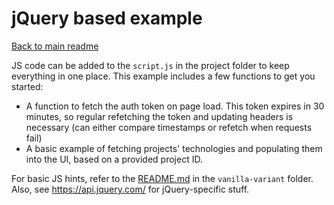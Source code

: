 # jQuery based example

[Back to main readme](../README.md)

JS code can be added to the `script.js` in the project folder to keep everything in one place.
This example includes a few functions to get you started:
* A function to fetch the auth token on page load. This token expires in 30 minutes, so regular refetching the token and updating headers is necessary (can either compare timestamps or refetch when requests fail)
* A basic example of fetching projects' technologies and populating them into the UI, based on a provided project ID.

For basic JS hints, refer to the [README.md](../vanilla-variant/README.md) in the `vanilla-variant` folder.
Also, see https://api.jquery.com/ for jQuery-specific stuff.
